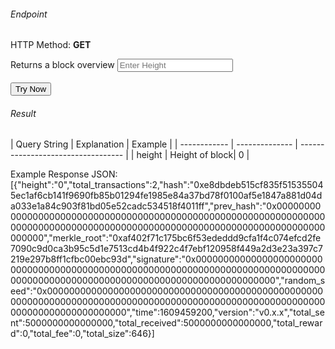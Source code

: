 <h6>Endpoint</h6>

<p id="endpoint"></p>

HTTP Method: **GET**


Returns a block overview
<input class="md-input" placeholder="Enter Height" id="height" width="100"></input><br/><br/>
<button class="md-button" onclick="tryNow()">Try Now</button>

<script>
   document.getElementById("endpoint").innerHTML =`https://dev-stoa-boascan.bosagora.com/block-summary?height=${document.getElementById("height").value || "0"}`
    function tryNow(){
        document.getElementById("showResult").innerHTML =""
        document.getElementById("endpoint").innerHTML =""
        fetch(`https://dev-stoa-boascan.bosagora.com/block-summary?height=${document.getElementById("height").value || "0"}`).then((res) => {
            res.json().then((res) => {
                document.getElementById("showResult").innerHTML = JSON.stringify(res)
                document.getElementById("endpoint").innerHTML =`https://dev-stoa-boascan.bosagora.com/block-summary?height=${document.getElementById("height").value || "0"}`
                })
        }).catch((err) => {
            console.log(err)
        })
    }
</script>
<h6>Result</h6>
<p id="showResult"></p>
| Query String | Explanation    | Example                            |
| ------------ | -------------- | ---------------------------------- |
| height      | Height of block| 0 |

Example Response JSON:<br/>
[{"height":"0","total_transactions":2,"hash":"0xe8dbdeb515cf835f515355045ec1af6cb141f9690fb85b01294fe1985e84a37bd78f0100af5e1847a881d04da033e1a84c903f81bd05e52cadc534518f4011ff","prev_hash":"0x00000000000000000000000000000000000000000000000000000000000000000000000000000000000000000000000000000000000000000000000000000000","merkle_root":"0xaf402f71c175bc6f53ededdd9cfa1f4c074efcd2fe7090c9d0ca3b95c5d1e7513cd4b4f922c4f7ebf120958f449a2d3e23a397c7219e297b8ff1cfbc00ebc93d","signature":"0x00000000000000000000000000000000000000000000000000000000000000000000000000000000000000000000000000000000000000000000000000000000","random_seed":"0x00000000000000000000000000000000000000000000000000000000000000000000000000000000000000000000000000000000000000000000000000000000","time":1609459200,"version":"v0.x.x","total_sent":5000000000000000,"total_received":5000000000000000,"total_reward":0,"total_fee":0,"total_size":646}]